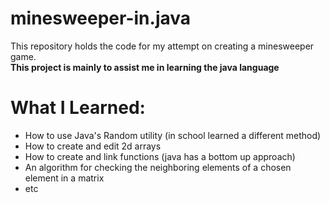# minesweeper-in.java
This repository holds the code for my attempt on creating a minesweeper game. <br/>
**This project is mainly to assist me in learning the java language**

# What I Learned:
- How to use Java's Random utility (in school learned a different method)
- How to create and edit 2d arrays
- How to create and link functions (java has a bottom up approach)
- An algorithm for checking the neighboring elements of a chosen element in a matrix
- etc
